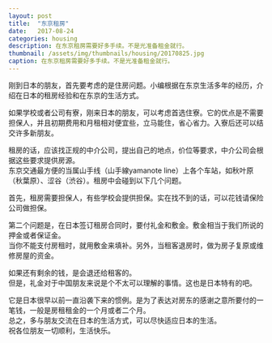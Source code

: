 ```yaml
---
layout: post
title:  "东京租房"
date:   2017-08-24
categories: housing
description: 在东京租房需要好多手续。不是光准备租金就行。
thumbnail: /assets/img/thumbnails/housing/20170825.jpg
caption: 在东京租房需要好多手续。不是光准备租金就行。
---
```


刚到日本的朋友，首先要考虑的是住房问题。小编根据在东京生活多年的经历，介绍在日本的租房经验和在东京的生活方式。

如果学校或者公司有寮，刚来日本的朋友，可以考虑首选住寮。它的优点是不需要担保人，并且初期费用和月租相对便宜些，立马能住，省心省力。入寮后还可以结交许多新朋友。

租房的话，应该找正规的中介公司，提出自己的地点，价位等要求，中介公司会根据这些要求提供房源。<br/>
东京交通最方便的当属山手线（山手線yamanote line）上各个车站，如秋叶原（秋葉原）、涩谷（渋谷）。租房中会碰到以下几个问题。

首先，租房需要担保人，有些学校会提供担保。实在找不到的话，可以花钱请保险公司做担保。

第二个问题是，在日本签订租房合同时，要付礼金和敷金。敷金相当于我们所说的押金或者保证金。<br/>
当你不能支付房租时，就用敷金来填补。另外，当租客退房时，做为房子复原或维修房屋的资金。

如果还有剩余的钱，是会退还给租客的。<br/>
但是，礼金对于中国朋友来说是个不太可以理解的事情。这也是日本特有的吧。

它是日本很早以前一直沿袭下来的惯例。是为了表达对房东的感谢之意所要付的一笔钱，一般是房租租金的一个月或者二个月。<br/>
总之，多与朋友交流在日本的生活方式，可以尽快适应日本的生活。<br/>
祝各位朋友一切顺利，生活快乐。